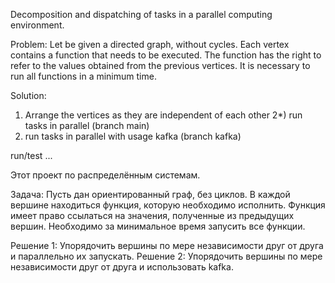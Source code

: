 Decomposition and dispatching of tasks in a parallel computing environment.

Problem: Let be given a directed graph, without cycles. Each vertex contains a function that needs to be executed. The function has the right to refer to the values obtained from the previous vertices. It is necessary to run all functions in a minimum time.

Solution:
1) Arrange the vertices as they are independent of each other
2*) run tasks in parallel (branch main)
2) run tasks in parallel with usage kafka (branch kafka)

run/test ...

Этот проект по распределённым системам.

Задача: Пусть дан ориентированный граф, без циклов. В каждой вершине находиться функция, которую необходимо исполнить. Функция имеет право ссылаться на значения, полученные из предыдущих вершин. Необходимо за минимальное время запусить все функции.

Решение 1: Упорядочить вершины по мере независимости друг от друга и параллельно их запускать.
Решение 2: Упорядочить вершины по мере независимости друг от друга и использовать kafka.

